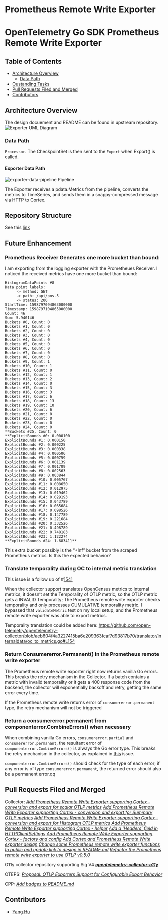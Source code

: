 # Prometheus Remote Write Exporter

# OpenTelemetry Go SDK Prometheus Remote Write Exporter

## Table of Contents

- [Architecture Overview](#architecture-overview)
  - [Data Path](#data-path)
- [Oustanding Tasks](#oustanding-tasks)
- [Pull Requests Filed and Merged](#pull-requests-filed-and-merged)
- [Contributors](#contributors)

## Architecture Overview
The design docuement and README can be found in upstream repository. 
![Exporter UML Diagram](./img/exporter-uml.png)

### Data Path

`Processor`. The CheckpointSet is then sent to the `Export` when Export() is called.

#### Exporter Data Path

![exporter-data-pipeline Pipeline](./img/exporter-sequence.png)

The Exporter receives a pdata.Metrics from the pipeline, converts the metrics to
TimeSeries, and sends them in a snappy-compressed message via HTTP to Cortex.

## Repository Structure
See this [link](https://github.com/open-telemetry/opentelemetry-collector/tree/master/exporter/prometheusremotewriteexporter)

## Future Enhancement
### Prometheus Receiver Generates one more bucket than bound:

I am exporting from the logging exporter with the Prometheues Receiver. I noticed the received metrics have one more bucket than bound:

```
HistogramDataPoints #8
Data point labels:
     -> method: GET
     -> path: /api/pos-5
     -> status: 200
StartTime: 1598797094863000000
Timestamp: 1598797104865000000
Count: 46
Sum: 5.940146
Buckets #0, Count: 0
Buckets #1, Count: 0
Buckets #2, Count: 0
Buckets #3, Count: 0
Buckets #4, Count: 0
Buckets #5, Count: 0
Buckets #6, Count: 0
Buckets #7, Count: 0
Buckets #8, Count: 0
Buckets #9, Count: 1
Buckets #10, Count: 1
Buckets #11, Count: 0
Buckets #12, Count: 1
Buckets #13, Count: 2
Buckets #14, Count: 0
Buckets #15, Count: 3
Buckets #16, Count: 3
Buckets #17, Count: 6
Buckets #18, Count: 13
Buckets #19, Count: 10
Buckets #20, Count: 6
Buckets #21, Count: 0
Buckets #22, Count: 0
Buckets #23, Count: 0
Buckets #24, Count: 0
**Buckets #25, Count: 0
**ExplicitBounds #0: 0.000100
ExplicitBounds #1: 0.000150
ExplicitBounds #2: 0.000225
ExplicitBounds #3: 0.000338
ExplicitBounds #4: 0.000506
ExplicitBounds #5: 0.000759
ExplicitBounds #6: 0.001139
ExplicitBounds #7: 0.001709
ExplicitBounds #8: 0.002563
ExplicitBounds #9: 0.003844
ExplicitBounds #10: 0.005767
ExplicitBounds #11: 0.008650
ExplicitBounds #12: 0.012975
ExplicitBounds #13: 0.019462
ExplicitBounds #14: 0.029193
ExplicitBounds #15: 0.043789
ExplicitBounds #16: 0.065684
ExplicitBounds #17: 0.098526
ExplicitBounds #18: 0.147789
ExplicitBounds #19: 0.221684
ExplicitBounds #20: 0.332526
ExplicitBounds #21: 0.498789
ExplicitBounds #22: 0.748183
ExplicitBounds #23: 1.122274
**ExplicitBounds #24: 1.683411**
```

This extra bucket possibly is the “+Inf” bucket from the scraped Prometheus metrics. Is this the expected behavior? 


### Translate temporality during OC to internal metric translation

This issue is a follow up of #[1541](https://github.com/open-telemetry/opentelemetry-collector/issues/1541)

When the collector support translates OpenCensus metrics to internal metrics, it doesn’t set the Temporality of OTLP metric, so the OTLP metric gets a INVALID Temporality; The Prometheus remote write  exporter checks temporality and only processes CUMULATIVE temporality metric. I bypassed that `validateMetric` test on my local setup, and the Prometheus remote write exporter was able to export metrics. 

Temporality translation could be  added here: 
https://github.com/open-telemetry/opentelemetry-collector/blob/aeb604f4a3227415ba6e209363fcaf7d93817b70/translator/internaldata/oc_to_metrics.go#L154


### Return Consumererror.Permanent() in the Prometheus remote write exporter

The Prometheus remote write exporter right now returns vanilla Go errors. This breaks the retry mechanism in the Collector. If a batch contains a metric with invalid temporailty or it gets a 400 response code from the backend, the collector will exponentially backoff and retry, getting the same error  every time.  

If the Prometheus remote write returns error of `consumererror.permanent` type, the retry mechanism will not be triggered

### Return a consumererror.permanent from componenterror.CombineErrors() when necessary

When combining vanilla Go errors, `consumererror.partial` and `consumererror.permanant`, the resultant error of `componenterror.CombineErrors()` is always the Go error type. This breaks the retry mechanism in the collector, as explained in [this](https://quip-amazon.com/XghLAnAZbR2A/Issues-and-Future-Enhancement#fHH9CAYX3qV) issue.

`componenterror.CombineErrors()` should check for the type of each error; if any error is of type `consumererror.permanent`, the returned error should also be a permanent error.qq

## Pull Requests Filed and Merged

Collector:
[_Add Prometheus Remote Write Exporter supporting Cortex - conversion and export for scalar OTLP metrics_](https://github.com/open-telemetry/opentelemetry-collector/pull/1577)
[_Add Prometheus Remote Write Exporter supporting Cortex - conversion and export for Summary OTLP metrics_](https://github.com/open-telemetry/opentelemetry-collector/pull/1649)
[_Add Prometheus Remote Write Exporter supporting Cortex - conversion and export for Histogram OTLP metrics_](https://github.com/open-telemetry/opentelemetry-collector/pull/1643)
[_Add Prometheus Remote Write Exporter supporting Cortex - helper_](https://github.com/open-telemetry/opentelemetry-collector/pull/1555)
[_Add a ‘Headers’ field in HTTPClientSettings_](https://github.com/open-telemetry/opentelemetry-collector/pull/1552)
[_Add Prometheus Remote Write Exporter supporting Cortex - factory and config_](https://github.com/open-telemetry/opentelemetry-collector/pull/1544)
[_Add Cortex and Prometheus Remote Write exporter design_](https://github.com/open-telemetry/opentelemetry-collector/pull/1464)
[_Change some Prometheus remote write exporter functions to public and update link to design in README.md_](https://github.com/open-telemetry/opentelemetry-collector/pull/1702)
[_Refactor the Prometheus remote write exporter to use OTLP v0.5.0_](https://github.com/open-telemetry/opentelemetry-collector/pull/1708) 


O11y collector repository supporting Sig V4
[**_opentelemetry-collector-o11y_**](https://github.com/open-o11y/opentelemetry-collector-o11y)


OTEPS:
[_Proposal: OTLP Exporters Support for Configurable Export Behavior_](https://github.com/open-telemetry/oteps/pull/131)


CPP:
[_Add badges to README.md_](https://github.com/open-telemetry/opentelemetry-cpp/pull/157)


## Contributors

- [Yang Hu](https://github.com/huyan0)
